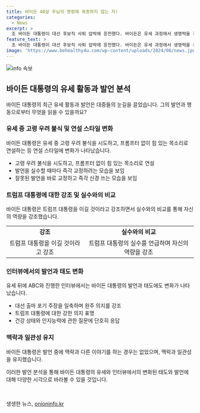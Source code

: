 ```yaml
---
title: 바이든 40살 주님의 명령에 복종하지 않는 자!
categories:
  - News
excerpt: >
  조 바이든 대통령이 대선 후보직 사퇴 압박에 응전했다. 바이든은 유세 과정에서 생명력을 강조하며 늙음 우려를 불식했다. 발언을 실수할 때마다 즉각 교정하려고 노력했고, 트럼프를 이길 것이라고 강조하며 발언을 수정하는 장면도 있었다. 그러나 피로한 표정과 쉰 목소리로 인터뷰를 진행하며 건강한 상태임을 강조하고 총선 출마 포기 주장을 일축했다.
feature_text: >
  조 바이든 대통령이 대선 후보직 사퇴 압박에 응전했다. 바이든은 유세 과정에서 생명력을 강조하며 늙음 우려를 불식했다. 발언을 실수할 때마다 즉각 교정하려고 노력했고, 트럼프를 이길 것이라고 강조하며 발언을 수정하는 장면도 있었다. 그러나 피로한 표정과 쉰 목소리로 인터뷰를 진행하며 건강한 상태임을 강조하고 총선 출마 포기 주장을 일축했다.
image: 'https://www.behealthy4u.com/wp-content/uploads/2024/06/news.jpg'
---
```


<p><img src="https://www.behealthy4u.com/wp-content/uploads/2024/06/news.jpg" alt="info 속보" /></p>

<h2 data-ke-size="size26">바이든 대통령의 유세 활동과 발언 분석</h2>

<p data-ke-size="size16">바이든 대통령의 최근 유세 활동과 발언은 대중들의 눈길을 끌었습니다. 그의 발언과 행동으로부터 무엇을 읽을 수 있을까요?</p>

<h3><b>유세 중 고령 우려 불식 및 연설 스타일 변화</b></h3>

<p data-ke-size="size16">바이든 대통령은 유세 중 고령 우려 불식을 시도하고, 프롬프터 없이 힘 있는 목소리로 연설하는 등 연설 스타일에 변화가 나타났습니다.</p>

<ul>
  <li>고령 우려 불식을 시도하고, 프롬프터 없이 힘 있는 목소리로 연설</li>
  <li>발언을 실수할 때마다 즉각 교정하려는 모습을 보임</li>
  <li>잘못된 발언을 바로 교정하고 즉각 신경 쓰는 모습을 보임</li>
</ul>

<h3><b>트럼프 대통령에 대한 강조 및 실수와의 비교</b></h3>

<p data-ke-size="size16">바이든 대통령은 트럼프 대통령을 이길 것이라고 강조하면서 실수와의 비교를 통해 자신의 역량을 강조했습니다.</p>

<table>
  <tr>
    <td style="text-align: center; height: 17px;"><b>강조</b></td>
    <td style="text-align: center; height: 17px;"><b>실수와의 비교</b></td>
  </tr>
  <tr>
    <td style="text-align: center; height: 17px;">트럼프 대통령을 이길 것이라고 강조</td>
    <td style="text-align: center; height: 17px;">트럼프 대통령의 실수를 언급하며 자신의 역량을 강조</td>
  </tr>
</table>

<h3><b>인터뷰에서의 발언과 태도 변화</b></h3>

<p data-ke-size="size16">유세 뒤에 ABC와 진행한 인터뷰에서는 바이든 대통령의 발언과 태도에도 변화가 나타났습니다.</p>

<ul>
  <li>대선 출마 포기 주장을 일축하며 완주 의지를 강조</li>
  <li>트럼프 대통령에 대한 강한 의지 표명</li>
  <li>건강 상태와 인지능력에 관한 질문에 단호히 응답</li>
</ul>

<h3><b>맥락과 일관성 유지</b></h3>

<p data-ke-size="size16">바이든 대통령은 발언 중에 맥락과 다른 이야기를 하는 경우는 없었으며, 맥락과 일관성을 유지했습니다.</p>

<p data-ke-size="size16">이러한 발언 분석을 통해 바이든 대통령의 유세와 인터뷰에서의 변화된 태도와 발언에 대해 다양한 시각으로 바라볼 수 있을 것입니다.</p>

<p data-ke-size="size16">&nbsp;</p>
생생한 뉴스, <a href="https://onioninfo.kr" rel="dofollow">onioninfo.kr</a>


